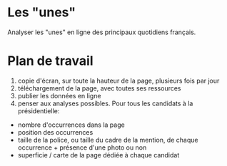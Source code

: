 # Les "unes"

Analyser les "unes" en ligne des principaux quotidiens français.

# Plan de travail

1. copie d'écran, sur toute la hauteur de la page, plusieurs fois par jour
2. téléchargement de la page, avec toutes ses ressources
3. publier les données en ligne
4. penser aux analyses possibles. Pour tous les candidats à la présidentielle:
 - nombre d'occurrences dans la page
 - position des occurrences
 - taille de la police, ou taille du cadre de la mention, de chaque occurrence + présence d'une photo ou non
 - superficie / carte de la page dédiée à chaque candidat
 
